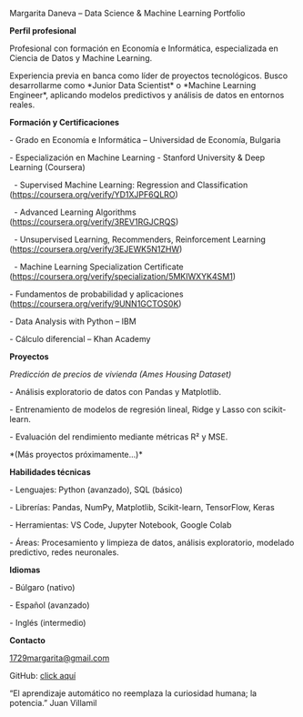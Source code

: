 Margarita Daneva – Data Science \& Machine Learning Portfolio



**Perfil profesional**



Profesional con formación en Economía e Informática, especializada en Ciencia de Datos y Machine Learning.  

Experiencia previa en banca como líder de proyectos tecnológicos. Busco desarrollarme como \*Junior Data Scientist\* o \*Machine Learning Engineer\*, aplicando modelos predictivos y análisis de datos en entornos reales.



**Formación y Certificaciones**



\- Grado en Economía e Informática – Universidad de Economía, Bulgaria  

\- Especialización en Machine Learning - Stanford University \& Deep Learning (Coursera)  

&nbsp; - Supervised Machine Learning: Regression and Classification (https://coursera.org/verify/YD1XJPF6QLRO)

&nbsp; - Advanced Learning Algorithms (https://coursera.org/verify/3REV1RGJCRQS)  

&nbsp; - Unsupervised Learning, Recommenders, Reinforcement Learning (https://coursera.org/verify/3EJEWK5N1ZHW)  

&nbsp; - Machine Learning Specialization Certificate (https://coursera.org/verify/specialization/5MKIWXYK4SM1)

\- Fundamentos de probabilidad y aplicaciones (https://coursera.org/verify/9UNN1GCTOS0K)  

\- Data Analysis with Python – IBM  

\- Cálculo diferencial – Khan Academy  



**Proyectos**



*Predicción de precios de vivienda (Ames Housing Dataset)*

\- Análisis exploratorio de datos con Pandas y Matplotlib.  

\- Entrenamiento de modelos de regresión lineal, Ridge y Lasso con scikit-learn.  

\- Evaluación del rendimiento mediante métricas R² y MSE.  



\*(Más proyectos próximamente...)\*



**Habilidades técnicas**  



\- Lenguajes: Python (avanzado), SQL (básico)  

\- Librerías: Pandas, NumPy, Matplotlib, Scikit-learn, TensorFlow, Keras  

\- Herramientas: VS Code, Jupyter Notebook, Google Colab  

\- Áreas: Procesamiento y limpieza de datos, análisis exploratorio, modelado predictivo, redes neuronales.



**Idiomas**



\- Búlgaro (nativo)  

\- Español (avanzado)  

\- Inglés (intermedio)



**Contacto**

1729margarita@gmail.com  

GitHub: [click aquí](https://github.com/Magy1729/MargaritaDaneva-DataSciencePortfol/tree/main)



“El aprendizaje automático no reemplaza la curiosidad humana; la potencia.” Juan Villamil



